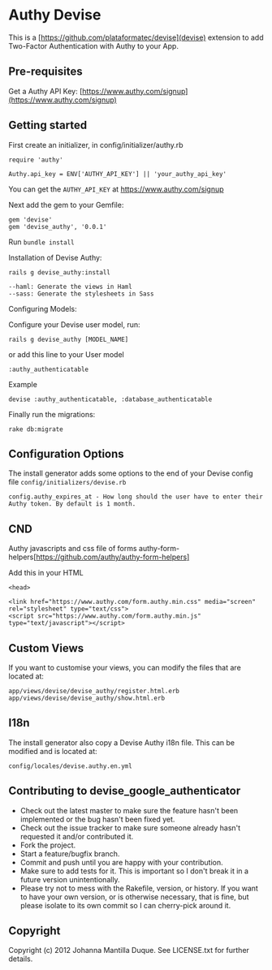 # Authy Devise 

This is a [https://github.com/plataformatec/devise](devise) extension to add Two-Factor Authentication with Authy to your App. 

## Pre-requisites

Get a Authy API Key: [https://www.authy.com/signup](https://www.authy.com/signup)

## Getting started

First create an initializer, in config/initializer/authy.rb

    require 'authy'

    Authy.api_key = ENV['AUTHY_API_KEY'] || 'your_authy_api_key'

You can get the `AUTHY_API_KEY` at https://www.authy.com/signup 

Next add the gem to your Gemfile:

    gem 'devise'
    gem 'devise_authy', '0.0.1'

Run `bundle install`

Installation of Devise Authy:

    rails g devise_authy:install

    --haml: Generate the views in Haml
    --sass: Generate the stylesheets in Sass

Configuring Models:

Configure your Devise user model, run:

    rails g devise_authy [MODEL_NAME]

or add this line to your  User model

    :authy_authenticatable

Example

    devise :authy_authenticatable, :database_authenticatable


Finally run the migrations:

    rake db:migrate

## Configuration Options

The install generator adds some options to the end of your Devise config file `config/initializers/devise.rb`

    config.authy_expires_at - How long should the user have to enter their Authy token. By default is 1 month.

## CND

Authy javascripts and css file of forms authy-form-helpers[https://github.com/authy/authy-form-helpers]

Add this in your HTML 
    
    <head>

    <link href="https://www.authy.com/form.authy.min.css" media="screen" rel="stylesheet" type="text/css">
    <script src="https://www.authy.com/form.authy.min.js" type="text/javascript"></script>


## Custom Views

If you want to customise your views, you can modify the files that are located at:

    app/views/devise/devise_authy/register.html.erb
    app/views/devise/devise_authy/show.html.erb

## I18n

The install generator also copy a Devise Authy i18n file. This can be modified and is  located at:

    config/locales/devise.authy.en.yml

## Contributing to devise_google_authenticator

* Check out the latest master to make sure the feature hasn't been implemented or the bug hasn't been fixed yet.
* Check out the issue tracker to make sure someone already hasn't requested it and/or contributed it.
* Fork the project.
* Start a feature/bugfix branch.
* Commit and push until you are happy with your contribution.
* Make sure to add tests for it. This is important so I don't break it in a future version unintentionally.
* Please try not to mess with the Rakefile, version, or history. If you want to have your own version, or is otherwise necessary, that is fine, but please isolate to its own commit so I can cherry-pick around it.

## Copyright

Copyright (c) 2012 Johanna Mantilla Duque. See LICENSE.txt for
further details.
